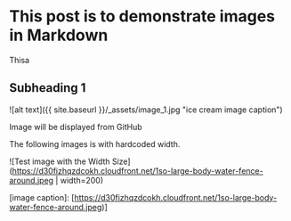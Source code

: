 # This post is to demonstrate images in Markdown

Thisa


## Subheading 1

![alt text]({{ site.baseurl }}/_assets/image_1.jpg "ice cream image caption")

Image will be displayed from GitHub


The following images is with hardcoded width. 

![Test image with the Width Size](https://d30fizhqzdcokh.cloudfront.net/1so-large-body-water-fence-around.jpeg | width=200)

[image caption]: [https://d30fizhqzdcokh.cloudfront.net/1so-large-body-water-fence-around.jpeg)]


